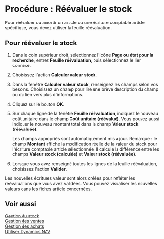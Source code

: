 <properties
                pageTitle="Procédure : Réévaluer le stock | Dynamics NAV"
                description="Décrit comment réévaluer ou amortir la valeur d'un ou de plusieurs articles dans le stock en validant leur valeur calculée courante."
                services="project-madeira"
                documentationCenter=""
                authors="SorenGP"
/>
<tags
    ms.service="project-madeira"
    ms.topic="article"
    ms.devlang="na"
    ms.tgt_pltfrm="na"
    ms.workload="na"
    ms.date="11/07/2016"
    ms.author="SorenGP" />


# <a name="how-to-revalue-inventory"></a>Procédure : Réévaluer le stock   
Pour réévaluer ou amortir un article ou une écriture comptable article spécifique, vous devez utiliser la feuille réévaluation.

## <a name="to-revalue-inventory"></a>Pour réévaluer le stock
1. Dans le coin supérieur droit, sélectionnez l'icône **Page ou état pour la recherche**, entrez **Feuille réévaluation**, puis sélectionnez le lien connexe.
2. Choisissez l'action **Calculer valeur stock**.
3. Dans la fenêtre **Calculer valeur stock**, renseignez les champs selon vos besoins. Choisissez un champ pour lire une brève description du champ ou du lien vers plus d'informations.
4. Cliquez sur le bouton **OK**.
5. Sur chaque ligne de la fenêtre **Feuille réévaluation**, indiquez le nouveau coût unitaire dans le champ **Coût unitaire (réévalué)**. Vous pouvez aussi indiquer le nouveau montant total dans le champ **Valeur stock (réévaluée)**.

    Les champs appropriés sont automatiquement mis à jour. Remarque : le champ **Montant** affiche la modification réelle de la valeur du stock pour l'écriture comptable article sélectionnée. Il calcule la différence entre les champs **Valeur stock (calculée)** et **Valeur stock (réévaluée)**.

6. Lorsque vous avez renseigné toutes les lignes de la feuille réévaluation, choisissez l'action **Valider**.

Les nouvelles écritures valeur sont alors créées pour refléter les réévaluations que vous avez validées. Vous pouvez visualiser les nouvelles valeurs dans les fiches article concernées.

## <a name="see-also"></a>Voir aussi
[Gestion du stock](inventory-manage-inventory.md)  
[Gestion des ventes](sales-manage-sales.md)  
[Gestion des achats](purchasing-manage-purchasing.md)  
[Utiliser Dynamics NAV](ui-work-product.md)

